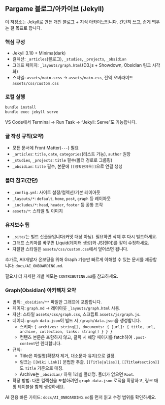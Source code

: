 ## Pargame 블로그/아카이브 (Jekyll)

이 저장소는 Jekyll로 만든 개인 블로그 + 지식 아카이브입니다. 간단히 쓰고, 쉽게 띄우는 걸 목표로 합니다.

### 핵심 구성
- Jekyll 3.10 + Minima(dark)
- 컬렉션: `_articles`(블로그), `_studies`, `_projects`, `_obsidian`
- 그래프 페이지: `_layouts/graph.html`(D3.js + Showdown, Obsidian 링크 시각화)
- 스타일: `assets/main.scss` → `assets/main.css`, 전역 오버라이드 `assets/css/custom.css`

### 로컬 실행
```bash
bundle install
bundle exec jekyll serve
```
VS Code에서 Terminal → Run Task → “Jekyll: Serve”도 가능합니다.

### 글 작성 규칙(요약)
- 모든 문서에 Front Matter(`---`) 필요
- `_articles`: `title`, `date`, `categories`(리스트 가능), `author` 권장
- `_studies`, `_projects`: `title` 필수(폴더 경로로 그룹핑)
- `_obsidian`: `title` 필수, 본문에 `[[정확한제목]]`으로 연결 생성

### 폴더 참고(간단)
- `_config.yml`: 사이트 설정/컬렉션/기본 레이아웃
- `_layouts/*`: `default`, `home`, `post`, `graph` 등 레이아웃
- `_includes/*`: `head`, `header`, `footer` 등 공통 조각
- `assets/*`: 스타일 및 이미지

### 유지보수 팁
- `_site/`는 빌드 산출물입니다(커밋 대상 아님). 필요하면 삭제 후 다시 빌드하세요.
- 그래프 스키마를 바꾸면 Liquid(데이터 생성)와 JS(렌더)를 같이 수정하세요.
- 자잘한 스타일은 `assets/css/custom.css`에서 덮어쓰면 됩니다.

추가로, AI/개발자 온보딩을 위해 Graph 기능만 빠르게 이해할 수 있는 문서를 제공합니다: `docs/AI_ONBOARDING.md`.

필요시 더 자세한 개발 메모는 `CONTRIBUTING.md`를 참고하세요.

### Graph(Obsidian) 아키텍처 요약
- 범위: `_obsidian/**` 파일만 그래프에 포함합니다.
- 페이지: `graph.md` → 레이아웃 `_layouts/graph.html` 사용.
- 자산: 스타일 `assets/css/graph.css`, 스크립트 `assets/js/graph.js`.
- 데이터: `graph-data.json`이 빌드 시 `/graph/data.json`을 생성합니다.
	- 스키마: `{ archives: string[], documents: { [url]: { title, url, archive, collection, links: string[] } } }`
	- 컨텐츠 본문은 포함하지 않고, 클릭 시 해당 페이지를 fetch하여 `.post-content`만 렌더합니다.
- 규칙:
	- Title은 파일명(확장자 제거, 대소문자 유지)으로 결정.
	- 링크는 `[[Wiki Link]]` 문법만 추출. `[[Title|alias]]`, `[[Title#section]]`도 `Title` 기준으로 매칭.
	- Archive는 `_obsidian/` 하위 1레벨 폴더명. 폴더가 없으면 `Root`.
- 확장 방법: 다른 컬렉션을 포함하려면 `graph-data.json` 로직을 확장하고, 링크 매핑 테이블을 함께 생성하세요.

AI 전용 빠른 가이드: `docs/AI_ONBOARDING.md`를 먼저 읽고 수정 범위를 확인하세요.
